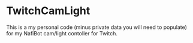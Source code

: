 # TwitchCamLight
This is a my personal code (minus private data you will need to populate) for my NafiBot cam/light contoller for Twitch.
